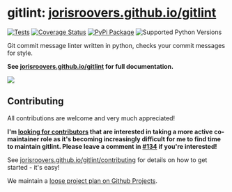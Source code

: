 # gitlint: [jorisroovers.github.io/gitlint](http://jorisroovers.github.io/gitlint/) #

[![Tests](https://github.com/jorisroovers/gitlint/workflows/Tests%20and%20Checks/badge.svg)](https://github.com/jorisroovers/gitlint/actions?query=workflow%3A%22Tests+and+Checks%22)
[![Coverage Status](https://coveralls.io/repos/github/jorisroovers/gitlint/badge.svg?branch=fix-coveralls)](https://coveralls.io/github/jorisroovers/gitlint?branch=fix-coveralls)
[![PyPi Package](https://img.shields.io/pypi/v/gitlint.png)](https://pypi.python.org/pypi/gitlint)
![Supported Python Versions](https://img.shields.io/pypi/pyversions/gitlint.svg)

Git commit message linter written in python, checks your commit messages for style.

**See [jorisroovers.github.io/gitlint](http://jorisroovers.github.io/gitlint/) for full documentation.**

<a href="http://jorisroovers.github.io/gitlint/" target="_blank">
<img src="https://raw.githubusercontent.com/jorisroovers/gitlint/main/docs/images/readme-gitlint.png" />
</a>

## Contributing ##
All contributions are welcome and very much appreciated!

**I'm [looking for contributors](https://github.com/jorisroovers/gitlint/issues/134) that are interested in taking a more active co-maintainer role as it's becoming increasingly difficult for me to find time to maintain gitlint. Please leave a comment in [#134](https://github.com/jorisroovers/gitlint/issues/134) if you're interested!**

See [jorisroovers.github.io/gitlint/contributing](http://jorisroovers.github.io/gitlint/contributing) for details on
how to get started - it's easy!

We maintain a [loose project plan on Github Projects](https://github.com/users/jorisroovers/projects/1/views/1).
